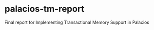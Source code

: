 palacios-tm-report
==================

Final report for Implementing Transactional Memory Support in Palacios 